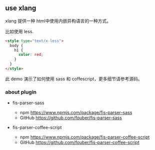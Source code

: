 ## use xlang

xlang 提供一种 html中使用内嵌异构语言的一种方式。

比如使用 less.

```html
<style type="text/x-less">
  body {
    h1 {
      color: red;
    }
  }
</style>
```

此 demo 演示了如何使用 sass 和 coffescript，更多细节请参考源码。

### about plugin

- fis-parser-sass
    - npm https://www.npmjs.com/package/fis-parser-sass
    - GitHub https://github.com/fouber/fis-parser-sass

- fis-parser-coffee-script
    - npm https://www.npmjs.com/package/fis-parser-coffee-script
    - GitHub https://github.com/fouber/fis-parser-coffee-script
